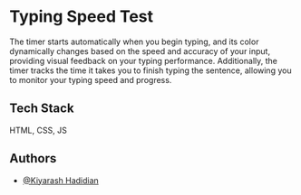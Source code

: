 
# Typing Speed Test


The timer starts automatically when you begin typing, and its color dynamically changes based on the speed and accuracy of your input, providing visual feedback on your typing performance. Additionally, the timer tracks the time it takes you to finish typing the sentence, allowing you to monitor your typing speed and progress.

## Tech Stack

HTML, CSS, JS



## Authors

- [@Kiyarash Hadidian](https://github.com/Kiyarash17)

